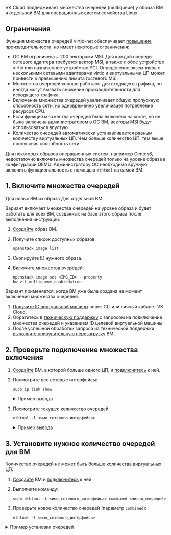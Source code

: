 VK Cloud поддерживает множества очередей (multiqueue) у образа ВМ и отдельной ВМ для операционных систем семейства Linux.

## Ограничения

Функция множества очередей virtio-net обеспечивает [повышение производительности](https://specs.openstack.org/openstack/nova-specs/specs/liberty/implemented/libvirt-virtiomq.html), но имеет некоторые ограничения:

- ОС ВМ ограничена ~ 200 векторами MSI. Для каждой очереди сетевого адаптера требуется вектор MSI, а также любое устройство virtio или назначенное устройство PCI. Определение экземпляра с несколькими сетевыми адаптерами virtio и виртуальными ЦП может привести к превышению лимита гостевого MSI.
- Множества очередей хорошо работают для входящего трафика, но иногда могут вызвать снижение производительности для исходящего трафика.
- Включение множества очередей увеличивает общую пропускную способность сети, но одновременно увеличивает потребление ресурсов CPU.
- Если функция множества очередей была включена на хосте, но не была включена администратором в ОС ВМ, векторы MSI будут использоваться впустую.
- Количество очередей автоматически устанавливается равным количеству виртуальных ЦП. Чем больше количество ЦП, тем выше пропускная способность сети.

<warn>

Для некоторых образов операционных систем, например Centos6, недостаточно включить множества очередей только на уровне образа в конфигурации QEMU. Администратору ОС необходимо вручную включить функциональность с помощью `ethtool` на самой ВМ.

</warn>

## 1. Включите множества очередей

<tabs>
<tablist>
<tab>Для новых ВМ из образа</tab>
<tab>Для отдельной ВМ</tab>
</tablist>
<tabpanel>

Вариант включает множества очередей на уровне образа и будет работать для всех ВМ, созданных на базе этого образа после выполнения инструкции.

1. [Создайте](../../service-management/images/images-manage) образ ВМ.
1. Получите список доступных образов:

    ```console
    openstack image list
    ```

1. Скопируйте ID нужного образа.
1. Включите множества очередей:

    ```console
    openstack image set <IMG_ID> --property hw_vif_multiqueue_enabled=true
    ```

</tabpanel>
<tabpanel>

Вариант применяется, когда ВМ уже была создана на момент включения множества очередей.

1. [Получите ID виртуальной машины](../../service-management/vm/vm-manage#poluchenie_id_virtualnoy_mashiny) через CLI или личный кабинет VK Cloud.
1. Обратитесь в [техническую поддержку](/ru/contacts) с запросом на подключение множества очередей и указанием ID целевой виртуальной машины.
1. После успешной обработки запроса из технической поддержки [выполните принудительную перезагрузку](../../service-management/vm/vm-manage#prinuditelnyy_perezapusk_vm) ВМ.

</tabpanel>
</tabs>

## 2. Проверьте подключение множества включения

1. [Создайте](../../service-management/vm/vm-create) ВМ, в которой больше одного ЦП, и [подключитесь](../../service-management/vm/vm-connect) к ней.
1. Посмотрите все сетевые интерфейсы:

    ```console
    sudo ip link show
    ```

    <details>
     <summary>Пример вывода</summary>

    ```console
    ubuntu@dm-test:~$ sudo ip link show
    1: lo: <LOOPBACK,UP,LOWER_UP> mtu 65536 qdisc noqueue state UNKNOWN mode DEFAULT group default qlen 1000
        link/loopback 00:00:00:00:00:00 brd 00:00:00:00:00:00
    2: ens3: <BROADCAST,MULTICAST,UP,LOWER_UP> mtu 1500 qdisc mq state UP mode DEFAULT group default qlen 1000
        link/ether fa:16:3e:1d:3e:08 brd ff:ff:ff:ff:ff:ff
        altname enp0s3
    ```

    Здесь `ens3` — имя сетевого интерфейса, для которого нужно проверить подключение множества очередей.

    </details>

1. Посмотрите текущее количество очередей:

    ```console
    ethtool -l <имя_сетевого_интерфейса>
    ```

   <details>
     <summary>Пример вывода</summary>

   ```console
    ubuntu@dm-test:~$ ethtool -l ens3
    Channel parameters for ens3:
    Pre-set maximums:
    RX:             n/a
    TX:             n/a
    Other:          n/a
    Combined:       1
    Current hardware settings:
    RX:             n/a
    TX:             n/a
    Other:          n/a
    Combined:       1
    ```

   </details>

## 3. Установите нужное количество очередей для ВМ

<info>

Количество очередей не может быть больше количества виртуальных ЦП.

</info>

1. [Создайте](../../service-management/vm/vm-create) ВМ и [подключитесь](../../service-management/vm/vm-connect) к ней.
1. Выполните команду:

    ```console
    sudo ethtool -L <имя_сетевого_интерфейса> combined <число_очередей>
    ```
1. Проверьте новое количество очередей (параметр `Combined`):

    ```console
    ethtool -l <имя_сетевого_интерфейса>
    ```

<details>
  <summary>Пример установки очередей</summary>

```console
ubuntu@dm-test:~$ sudo ethtool -L ens3 combined 2
ubuntu@dm-test:~$ ethtool -l ens3
Channel parameters for ens3:
Pre-set maximums:
RX:             n/a
TX:             n/a
Other:          n/a
Combined:       4
Current hardware settings:
RX:             n/a
TX:             n/a
Other:          n/a
Combined:       2
```

</details>
